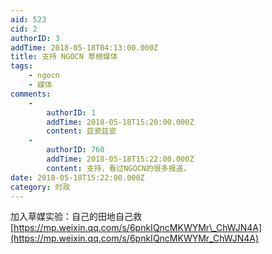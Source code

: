 ```yaml
---
aid: 523
cid: 2
authorID: 3
addTime: 2018-05-18T04:13:00.000Z
title: 支持 NGOCN 草根媒体
tags:
    - ngocn
    - 媒体
comments:
    -
        authorID: 1
        addTime: 2018-05-18T15:20:00.000Z
        content: 兹瓷兹瓷
    -
        authorID: 760
        addTime: 2018-05-18T15:22:00.000Z
        content: 支持，看过NGOCN的很多报道。
date: 2018-05-18T15:22:00.000Z
category: 时政
---
```


加入草媒实验：自己的田地自己救 [https://mp.weixin.qq.com/s/6pnkIQncMKWYMr\_ChWJN4A](https://mp.weixin.qq.com/s/6pnkIQncMKWYMr_ChWJN4A)
